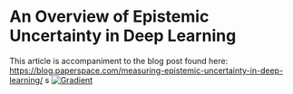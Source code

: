 # An Overview of Epistemic Uncertainty in Deep Learning

This article is accompaniment to the blog post found here: https://blog.paperspace.com/measuring-epistemic-uncertainty-in-deep-learning/
s
[![Gradient](https://assets.paperspace.io/img/gradient-badge.svg)](https://console.paperspace.com/github/gradient-ai/Epistemic-Uncertainty?machine=Free-GPU)
